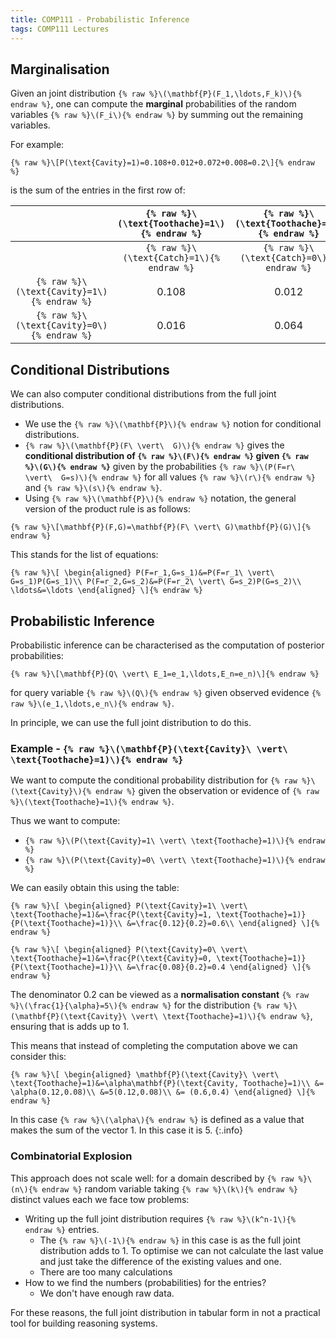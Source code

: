 ```yaml
---
title: COMP111 - Probabilistic Inference
tags: COMP111 Lectures
---
```

## Marginalisation
Given an joint distribution `{% raw %}\(\mathbf{P}(F_1,\ldots,F_k)\){% endraw %}`, one can compute the **marginal** probabilities of the random variables `{% raw %}\(F_i\){% endraw %}` by summing out the remaining variables.

For example:

`{% raw %}\[P(\text{Cavity}=1)=0.108+0.012+0.072+0.008=0.2\]{% endraw %}`

is the sum of the entries in the first row of:

| | `{% raw %}\(\text{Toothache}=1\){% endraw %}` | `{% raw %}\(\text{Toothache}=1\){% endraw %}` | `{% raw %}\(\text{Toothache}=0\){% endraw %}` | `{% raw %}\(\text{Toothache}=0\){% endraw %}` |
| :-: | :-: | :-: | :-: | :-: |
| | `{% raw %}\(\text{Catch}=1\){% endraw %}` |  `{% raw %}\(\text{Catch}=0\){% endraw %}` |  `{% raw %}\(\text{Catch}=1\){% endraw %}` |  `{% raw %}\(\text{Catch}=0\){% endraw %}` | 
| `{% raw %}\(\text{Cavity}=1\){% endraw %}` | 0.108 | 0.012 | 0.072 | 0.008 |
| `{% raw %}\(\text{Cavity}=0\){% endraw %}` | 0.016 | 0.064 | 0.144 | 0.576 |

## Conditional Distributions
We can also computer conditional distributions from the full joint distributions.

* We use the `{% raw %}\(\mathbf{P}\){% endraw %}` notion for conditional distributions.
* `{% raw %}\(\mathbf{P}(F\ \vert\  G)\){% endraw %}` gives the **conditional distribution of `{% raw %}\(F\){% endraw %}` given `{% raw %}\(G\){% endraw %}`** given by the probabilities `{% raw %}\(P(F=r\ \vert\  G=s)\){% endraw %}` for all values `{% raw %}\(r\){% endraw %}` and `{% raw %}\(s\){% endraw %}`.
* Using `{% raw %}\(\mathbf{P}\){% endraw %}` notation, the general version of the product rule is as follows:

`{% raw %}\[\mathbf{P}(F,G)=\mathbf{P}(F\ \vert\ G)\mathbf{P}(G)\]{% endraw %}`

This stands for the list of equations:

`{% raw %}\[
\begin{aligned}
P(F=r_1,G=s_1)&=P(F=r_1\ \vert\ G=s_1)P(G=s_1)\\
P(F=r_2,G=s_2)&=P(F=r_2\ \vert\ G=s_2)P(G=s_2)\\
\ldots&=\ldots
\end{aligned}
\]{% endraw %}`

## Probabilistic Inference
Probabilistic inference can be characterised as the computation of posterior probabilities:

`{% raw %}\[\mathbf{P}(Q\ \vert\ E_1=e_1,\ldots,E_n=e_n)\]{% endraw %}`

for query variable `{% raw %}\(Q\){% endraw %}` given observed evidence `{% raw %}\(e_1,\ldots,e_n\){% endraw %}`.

In principle, we can use the full joint distribution to do this.

### Example - `{% raw %}\(\mathbf{P}(\text{Cavity}\ \vert\ \text{Toothache}=1)\){% endraw %}`
We want to compute the conditional probability distribution for `{% raw %}\(\text{Cavity}\){% endraw %}` given the observation or evidence of `{% raw %}\(\text{Toothache}=1\){% endraw %}`.

Thus we want to compute:

* `{% raw %}\(P(\text{Cavity}=1\ \vert\ \text{Toothache}=1)\){% endraw %}`
* `{% raw %}\(P(\text{Cavity}=0\ \vert\ \text{Toothache}=1)\){% endraw %}`

We can easily obtain this using the table:

`{% raw %}\[
\begin{aligned}
P(\text{Cavity}=1\ \vert\ \text{Toothache}=1)&=\frac{P(\text{Cavity}=1, \text{Toothache}=1)}{P(\text{Toothache}=1)}\\
&=\frac{0.12}{0.2}=0.6\\
\end{aligned}
\]{% endraw %}`

`{% raw %}\[
\begin{aligned}
P(\text{Cavity}=0\ \vert\ \text{Toothache}=1)&=\frac{P(\text{Cavity}=0, \text{Toothache}=1)}{P(\text{Toothache}=1)}\\
&=\frac{0.08}{0.2}=0.4
\end{aligned}
\]{% endraw %}`

The denominator 0.2 can be viewed as a **normalisation constant** `{% raw %}\(\frac{1}{\alpha}=5\){% endraw %}` for the distribution `{% raw %}\(\mathbf{P}(\text{Cavity}\ \vert\ \text{Toothache}=1)\){% endraw %}`, ensuring that is adds up to 1.

This means that instead of completing the computation above we can consider this:

`{% raw %}\[
\begin{aligned}
\mathbf{P}(\text{Cavity}\ \vert\ \text{Toothache}=1)&=\alpha\mathbf{P}(\text{Cavity, Toothache}=1)\\
&= \alpha(0.12,0.08)\\
&=5(0.12,0.08)\\
&= (0.6,0.4)
\end{aligned}
\]{% endraw %}`

In this case `{% raw %}\(\alpha\){% endraw %}` is defined as a value that makes the sum of the vector 1. In this case it is 5.
{:.info}

### Combinatorial Explosion
This approach does not scale well: for a domain described by `{% raw %}\(n\){% endraw %}` random variable taking `{% raw %}\(k\){% endraw %}` distinct values each we face tow problems:

* Writing up the full joint distribution requires `{% raw %}\(k^n-1\){% endraw %}` entries.
	* The `{% raw %}\(-1\){% endraw %}` in this case is as the full joint distribution adds to 1. To optimise we can not calculate the last value and just take the difference of the existing values and one.
	* There are too many calculations
* How to we find the numbers (probabilities) for the entries?
	* We don't have enough raw data.

For these reasons, the full joint distribution in tabular form in not a practical tool for building reasoning systems.
